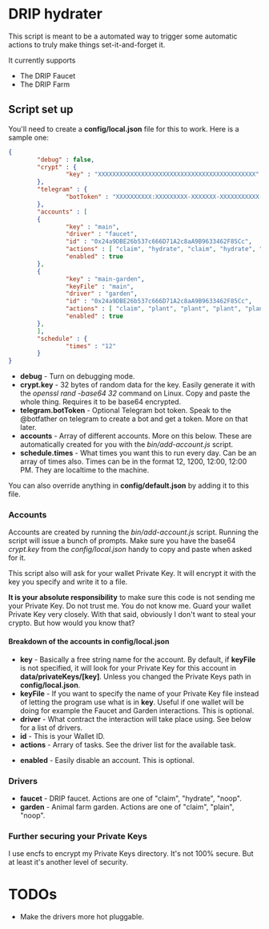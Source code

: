 # DRIP hydrater
This script is meant to be a automated way to trigger some automatic actions to truly make things set-it-and-forget it.

It currently supports
- The DRIP Faucet
- The DRIP Farm

## Script set up
You'll need to create a **config/local.json** file for this to work. Here is a sample one:
```json
{
        "debug" : false,
        "crypt" : {
                "key" : "XXXXXXXXXXXXXXXXXXXXXXXXXXXXXXXXXXXXXXXXXXXX"
        },
        "telegram" : {
                "botToken" : "XXXXXXXXXX:XXXXXXXXX-XXXXXXX-XXXXXXXXXXX-XXXXX"
        },
        "accounts" : [
        {
                "key" : "main",
                "driver" : "faucet",
                "id" : "0x24a9DBE26b537c666D71A2c8aA9B9633462F85Cc",
                "actions" : [ "claim", "hydrate", "claim", "hydrate", "claim", "hydrate", "hydrate" ],
                "enabled" : true
        },
        {
                "key" : "main-garden",
                "keyFile" : "main",
                "driver" : "garden",
                "id" : "0x24a9DBE26b537c666D71A2c8aA9B9633462F85Cc",
                "actions" : [ "claim", "plant", "plant", "plant", "plant" ],
                "enabled" : true
        },
        ],
        "schedule" : {
                "times" : "12"
        }
}
```
* **debug** - Turn on debugging mode.
* **crypt.key** - 32 bytes of random data for the key. Easily generate it with the *openssl rand -base64 32* command on Linux. Copy and paste the whole thing. Requires it to be base64 encrypted.
* **telegram.botToken** - Optional Telegram bot token. Speak to the @botfather on telegram to create a bot and get a token. More on that later.
* **accounts** - Array of different accounts. More on this below. These are automatically created for you with the *bin/add-account.js* script.
* **schedule.times** - What times you want this to run every day. Can be an array of times also. Times can be in the format 12, 1200, 12:00, 12:00 PM. They are localtime to the machine.

You can also override anything in **config/default.json** by adding it to this file.

### Accounts
Accounts are created by running the *bin/add-account.js* script. Running the script will issue a bunch of prompts. Make sure you have the base64 *crypt.key* from the *config/local.json* handy to copy and paste when asked for it.

This script also will ask for your wallet Private Key. It will encrypt it with the key you specify and write it to a file.

**It is your absolute responsibility** to make sure this code is not sending me your Private Key. Do not trust me. You do not know me. Guard your wallet Private Key very closely. With that said, obviously I don't want to steal your crypto. But how would you know that?

#### Breakdown of the accounts in config/local.json
* **key** - Basically a free string name for the account. By default, if **keyFile** is not specified, it will look for your Private Key for this account in **data/privateKeys/[key]**. Unless you changed the Private Keys path in **config/local.json**.
* **keyFile** - If you want to specify the name of your Private Key file instead of letting the program use what is in **key**. Useful if one wallet will be doing for example the Faucet and Garden interactions. This is optional.
* **driver** - What contract the interaction will take place using. See below for a list of drivers.
* **id** - This is your Wallet ID.
* **actions** - Arrary of tasks. See the driver list for the available task.
- **enabled** - Easily disable an account. This is optional.

### Drivers
* **faucet** - DRIP faucet. Actions are one of "claim", "hydrate", "noop".
* **garden** - Animal farm garden. Actions are one of "claim", "plain", "noop".

### Further securing your Private Keys
I use encfs to encrypt my Private Keys directory. It's not 100% secure. But at least it's another level of security.

# TODOs
* Make the drivers more hot pluggable.
